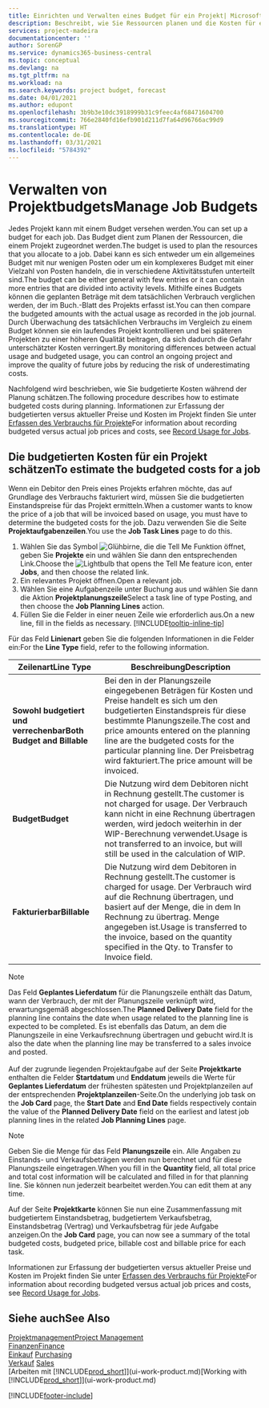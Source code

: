 ```yaml
---
title: Einrichten und Verwalten eines Budget für ein Projekt| Microsoft Docs
description: Beschreibt, wie Sie Ressourcen planen und die Kosten für ein Projekt durch das Einrichten eines Budgets für jedes Projekt prognostizieren und steuern.
services: project-madeira
documentationcenter: ''
author: SorenGP
ms.service: dynamics365-business-central
ms.topic: conceptual
ms.devlang: na
ms.tgt_pltfrm: na
ms.workload: na
ms.search.keywords: project budget, forecast
ms.date: 04/01/2021
ms.author: edupont
ms.openlocfilehash: 3b9b3e10dc3918999b31c9feec4af68471604700
ms.sourcegitcommit: 766e2840fd16efb901d211d7fa64d96766ac99d9
ms.translationtype: HT
ms.contentlocale: de-DE
ms.lasthandoff: 03/31/2021
ms.locfileid: "5784392"
---
```

# <a name="manage-job-budgets"></a><span data-ttu-id="0ce32-103">Verwalten von Projektbudgets</span><span class="sxs-lookup"><span data-stu-id="0ce32-103">Manage Job Budgets</span></span>
<span data-ttu-id="0ce32-104">Jedes Projekt kann mit einem Budget versehen werden.</span><span class="sxs-lookup"><span data-stu-id="0ce32-104">You can set up a budget for each job.</span></span> <span data-ttu-id="0ce32-105">Das Budget dient zum Planen der Ressourcen, die einem Projekt zugeordnet werden.</span><span class="sxs-lookup"><span data-stu-id="0ce32-105">The budget is used to plan the resources that you allocate to a job.</span></span> <span data-ttu-id="0ce32-106">Dabei kann es sich entweder um ein allgemeines Budget mit nur wenigen Posten oder um ein komplexeres Budget mit einer Vielzahl von Posten handeln, die in verschiedene Aktivitätsstufen unterteilt sind.</span><span class="sxs-lookup"><span data-stu-id="0ce32-106">The budget can be either general with few entries or it can contain more entries that are divided into activity levels.</span></span> <span data-ttu-id="0ce32-107">Mithilfe eines Budgets können die geplanten Beträge mit dem tatsächlichen Verbrauch verglichen werden, der im Buch.-Blatt des Projekts erfasst ist.</span><span class="sxs-lookup"><span data-stu-id="0ce32-107">You can then compare the budgeted amounts with the actual usage as recorded in the job journal.</span></span> <span data-ttu-id="0ce32-108">Durch Überwachung des tatsächlichen Verbrauchs im Vergleich zu einem Budget können sie ein laufendes Projekt kontrollieren und bei späteren Projekten zu einer höheren Qualität beitragen, da sich dadurch die Gefahr unterschätzter Kosten verringert.</span><span class="sxs-lookup"><span data-stu-id="0ce32-108">By monitoring differences between actual usage and budgeted usage, you can control an ongoing project and improve the quality of future jobs by reducing the risk of underestimating costs.</span></span>

<span data-ttu-id="0ce32-109">Nachfolgend wird beschrieben, wie Sie budgetierte Kosten während der Planung schätzen.</span><span class="sxs-lookup"><span data-stu-id="0ce32-109">The following procedure describes how to estimate budgeted costs during planning.</span></span> <span data-ttu-id="0ce32-110">Informationen zur Erfassung der budgetierten versus aktueller Preise und Kosten im Projekt finden Sie unter [Erfassen des Verbrauchs für Projekte](projects-how-record-job-usage.md)</span><span class="sxs-lookup"><span data-stu-id="0ce32-110">For information about recording budgeted versus actual job prices and costs, see [Record Usage for Jobs](projects-how-record-job-usage.md).</span></span>  

## <a name="to-estimate-the-budgeted-costs-for-a-job"></a><a name="JobBudgetCosts"></a> <span data-ttu-id="0ce32-111">Die budgetierten Kosten für ein Projekt schätzen</span><span class="sxs-lookup"><span data-stu-id="0ce32-111">To estimate the budgeted costs for a job</span></span>
<span data-ttu-id="0ce32-112">Wenn ein Debitor den Preis eines Projekts erfahren möchte, das auf Grundlage des Verbrauchs fakturiert wird, müssen Sie die budgetierten Einstandspreise für das Projekt ermitteln.</span><span class="sxs-lookup"><span data-stu-id="0ce32-112">When a customer wants to know the price of a job that will be invoiced based on usage, you must have to determine the budgeted costs for the job.</span></span> <span data-ttu-id="0ce32-113">Dazu verwenden Sie die Seite **Projektaufgabenzeilen**.</span><span class="sxs-lookup"><span data-stu-id="0ce32-113">You use the **Job Task Lines** page to do this.</span></span>

1. <span data-ttu-id="0ce32-114">Wählen Sie das Symbol ![Glühbirne, die die Tell Me Funktion öffnet](media/ui-search/search_small.png "Was möchten Sie tun?"), geben Sie **Projekte** ein und wählen Sie dann den entsprechenden Link.</span><span class="sxs-lookup"><span data-stu-id="0ce32-114">Choose the ![Lightbulb that opens the Tell Me feature](media/ui-search/search_small.png "Tell me what you want to do") icon, enter **Jobs**, and then choose the related link.</span></span>  
2. <span data-ttu-id="0ce32-115">Ein relevantes Projekt öffnen.</span><span class="sxs-lookup"><span data-stu-id="0ce32-115">Open a relevant job.</span></span>
3. <span data-ttu-id="0ce32-116">Wählen Sie eine Aufgabenzeile unter Buchung aus und wählen Sie dann die Aktion **Projektplanungszeile**</span><span class="sxs-lookup"><span data-stu-id="0ce32-116">Select a task line of type Posting, and then choose the **Job Planning Lines** action.</span></span>
4. <span data-ttu-id="0ce32-117">Füllen Sie die Felder in einer neuen Zeile wie erforderlich aus.</span><span class="sxs-lookup"><span data-stu-id="0ce32-117">On a new line, fill in the fields as necessary.</span></span> [!INCLUDE[tooltip-inline-tip](includes/tooltip-inline-tip_md.md)]   

<span data-ttu-id="0ce32-118">Für das Feld **Linienart** geben Sie die folgenden Informationen in die Felder ein:</span><span class="sxs-lookup"><span data-stu-id="0ce32-118">For the **Line Type** field, refer to the following information.</span></span>  

| <span data-ttu-id="0ce32-119">Zeilenart</span><span class="sxs-lookup"><span data-stu-id="0ce32-119">Line Type</span></span> | <span data-ttu-id="0ce32-120">Beschreibung</span><span class="sxs-lookup"><span data-stu-id="0ce32-120">Description</span></span> |
| --- | --- |
| <span data-ttu-id="0ce32-121">**Sowohl budgetiert und verrechenbar**</span><span class="sxs-lookup"><span data-stu-id="0ce32-121">**Both Budget and Billable**</span></span> |<span data-ttu-id="0ce32-122">Bei den in der Planungszeile eingegebenen Beträgen für Kosten und Preise handelt es sich um den budgetierten Einstandspreis für diese bestimmte Planungszeile.</span><span class="sxs-lookup"><span data-stu-id="0ce32-122">The cost and price amounts entered on the planning line are the budgeted costs for the particular planning line.</span></span> <span data-ttu-id="0ce32-123">Der Preisbetrag wird fakturiert.</span><span class="sxs-lookup"><span data-stu-id="0ce32-123">The price amount will be invoiced.</span></span> |
| <span data-ttu-id="0ce32-124">**Budget**</span><span class="sxs-lookup"><span data-stu-id="0ce32-124">**Budget**</span></span> |<span data-ttu-id="0ce32-125">Die Nutzung wird dem Debitoren nicht in Rechnung gestellt.</span><span class="sxs-lookup"><span data-stu-id="0ce32-125">The customer is not charged for usage.</span></span> <span data-ttu-id="0ce32-126">Der Verbrauch kann nicht in eine Rechnung übertragen werden, wird jedoch weiterhin in der WIP-Berechnung verwendet.</span><span class="sxs-lookup"><span data-stu-id="0ce32-126">Usage is not transferred to an invoice, but will still be used in the calculation of WIP.</span></span> |
| <span data-ttu-id="0ce32-127">**Fakturierbar**</span><span class="sxs-lookup"><span data-stu-id="0ce32-127">**Billable**</span></span> |<span data-ttu-id="0ce32-128">Die Nutzung wird dem Debitoren in Rechnung gestellt.</span><span class="sxs-lookup"><span data-stu-id="0ce32-128">The customer is charged for usage.</span></span> <span data-ttu-id="0ce32-129">Der Verbrauch wird auf die Rechnung übertragen, und basiert auf der Menge, die in dem In Rechnung zu übertrag. Menge angegeben ist.</span><span class="sxs-lookup"><span data-stu-id="0ce32-129">Usage is transferred to the invoice, based on the quantity specified in the Qty. to Transfer to Invoice field.</span></span> |

> [!NOTE]  
> <span data-ttu-id="0ce32-130">Das Feld **Geplantes Lieferdatum** für die Planungszeile enthält das Datum, wann der Verbrauch, der mit der Planungszeile verknüpft wird, erwartungsgemäß abgeschlossen.</span><span class="sxs-lookup"><span data-stu-id="0ce32-130">The **Planned Delivery Date** field for the planning line contains the date when usage related to the planning line is expected to be completed.</span></span> <span data-ttu-id="0ce32-131">Es ist ebenfalls das Datum, an dem die Planungszeile in eine Verkaufsrechnung übertragen und gebucht wird.</span><span class="sxs-lookup"><span data-stu-id="0ce32-131">It is also the date when the planning line may be transferred to a sales invoice and posted.</span></span> <br /><br /> <span data-ttu-id="0ce32-132">Auf der zugrunde liegenden Projektaufgabe auf der Seite **Projektkarte** enthalten die Felder **Startdatum** und **Enddatum** jeweils die Werte für **Geplantes Lieferdatum** der frühesten spätesten und Projektplanzeilen auf der entsprechenden **Projektplanzeilen**-Seite.</span><span class="sxs-lookup"><span data-stu-id="0ce32-132">On the underlying job task on the **Job Card** page, the **Start Date** and **End Date** fields respectively contain the value of the **Planned Delivery Date** field on the earliest and latest job planning lines in the related **Job Planning Lines** page.</span></span>

> [!NOTE]  
>   <span data-ttu-id="0ce32-133">Geben Sie die Menge für das Feld **Planungszeile** ein. Alle Angaben zu Einstands- und Verkaufsbeträgen werden nun berechnet und für diese Planungszeile eingetragen.</span><span class="sxs-lookup"><span data-stu-id="0ce32-133">When you fill in the **Quantity** field, all total price and total cost information will be calculated and filled in for that planning line.</span></span> <span data-ttu-id="0ce32-134">Sie können nun jederzeit bearbeitet werden.</span><span class="sxs-lookup"><span data-stu-id="0ce32-134">You can edit them at any time.</span></span>

<span data-ttu-id="0ce32-135">Auf der Seite **Projektkarte** können Sie nun eine Zusammenfassung mit budgetiertem Einstandsbetrag, budgetiertem Verkaufsbetrag, Einstandsbetrag (Vertrag) und Verkaufsbetrag für jede Aufgabe anzeigen.</span><span class="sxs-lookup"><span data-stu-id="0ce32-135">On the **Job Card** page, you can now see a summary of the total budgeted costs, budgeted price, billable cost and billable price for each task.</span></span>

<span data-ttu-id="0ce32-136">Informationen zur Erfassung der budgetierten versus aktueller Preise und Kosten im Projekt finden Sie unter [Erfassen des Verbrauchs für Projekte](projects-how-record-job-usage.md)</span><span class="sxs-lookup"><span data-stu-id="0ce32-136">For information about recording budgeted versus actual job prices and costs, see [Record Usage for Jobs](projects-how-record-job-usage.md).</span></span>

## <a name="see-also"></a><span data-ttu-id="0ce32-137">Siehe auch</span><span class="sxs-lookup"><span data-stu-id="0ce32-137">See Also</span></span>
[<span data-ttu-id="0ce32-138">Projektmanagement</span><span class="sxs-lookup"><span data-stu-id="0ce32-138">Project Management</span></span>](projects-manage-projects.md)  
[<span data-ttu-id="0ce32-139">Finanzen</span><span class="sxs-lookup"><span data-stu-id="0ce32-139">Finance</span></span>](finance.md)  
<span data-ttu-id="0ce32-140">[Einkauf](purchasing-manage-purchasing.md)       </span><span class="sxs-lookup"><span data-stu-id="0ce32-140">[Purchasing](purchasing-manage-purchasing.md)       </span></span>  
<span data-ttu-id="0ce32-141">[Verkauf](sales-manage-sales.md)    </span><span class="sxs-lookup"><span data-stu-id="0ce32-141">[Sales](sales-manage-sales.md)    </span></span>  
<span data-ttu-id="0ce32-142">[Arbeiten mit [!INCLUDE[prod_short](includes/prod_short.md)]](ui-work-product.md)</span><span class="sxs-lookup"><span data-stu-id="0ce32-142">[Working with [!INCLUDE[prod_short](includes/prod_short.md)]](ui-work-product.md)</span></span>  


[!INCLUDE[footer-include](includes/footer-banner.md)]